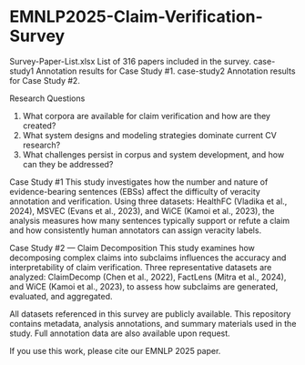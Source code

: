 # EMNLP2025-Claim-Verification-Survey

Survey-Paper-List.xlsx	List of 316 papers included in the survey.
case-study1	Annotation results for Case Study #1.
case-study2	Annotation results for Case Study #2.


Research Questions
1. What corpora are available for claim verification and how are they created?
2. What system designs and modeling strategies dominate current CV research?
3. What challenges persist in corpus and system development, and how can they be addressed?

Case Study #1
This study investigates how the number and nature of evidence-bearing sentences (EBSs) affect the difficulty of veracity annotation and verification.
Using three datasets: HealthFC (Vladika et al., 2024), MSVEC (Evans et al., 2023), and WiCE (Kamoi et al., 2023), the analysis measures how many sentences typically support or refute a claim and how consistently human annotators can assign veracity labels.

Case Study #2 — Claim Decomposition
This study examines how decomposing complex claims into subclaims influences the accuracy and interpretability of claim verification.
Three representative datasets are analyzed: ClaimDecomp (Chen et al., 2022), FactLens (Mitra et al., 2024), and WiCE (Kamoi et al., 2023), to assess how subclaims are generated, evaluated, and aggregated.




All datasets referenced in this survey are publicly available.
This repository contains metadata, analysis annotations, and summary materials used in the study.
Full annotation data are also available upon request.

If you use this work, please cite our EMNLP 2025 paper.
